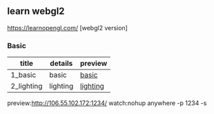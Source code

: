 ## learn webgl2

https://learnopengl.com/ [webgl2 version]

### Basic

| title        | details                 | preview |
| ------------ | ----------------------- | ------- |
| 1_basic | basic |  [basic](https://krapnikkk.github.io/learn_webgl2/1_basic/)       |
| 2_lighting | lighting |  [lighting](https://krapnikkk.github.io/learn_webgl2/2_lighting/)       |

preview:http://106.55.102.172:1234/
watch:nohup anywhere -p 1234 -s